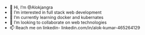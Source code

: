 - 👋 Hi, I’m @Alokjangra
- 👀 I’m interested in full stack web development  
- 🌱 I’m currently learning docker and kubernates
- 💞️ I’m looking to collaborate on web technologies
- 📫 Reach me on linkedin- linkedin.com/in/alok-kumar-465264129

<!---
Alokjangra/Alokjangra is a ✨ special ✨ repository because its `README.md` (this file) appears on your GitHub profile.
You can click the Preview link to take a look at your changes.
--->
